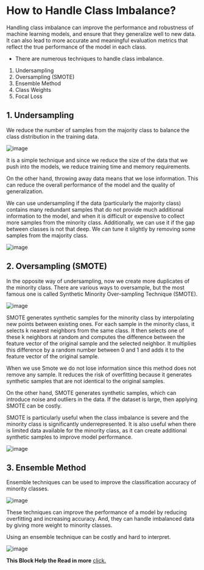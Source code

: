 
# How to Handle Class Imbalance?

Handling class imbalance can improve the performance and robustness of machine learning models, and ensure that they generalize well to new data. It can also lead to more accurate and meaningful evaluation metrics that reflect the true performance of the model in each class.

- There are numerous techniques to handle class imbalance.

1. Undersampling
2. Oversampling (SMOTE)
3. Ensemble Method
4. Class Weights
5. Focal Loss

## 1. Undersampling 
We reduce the number of samples from the majority class to balance the class distribution in the training data.

![image](https://github.com/dushyantnagar7806/Handling-imbalanced_dataset-/assets/109071505/6ad40c30-49a1-404a-adf1-5828a7d03ccd)


It is a simple technique and since we reduce the size of the data that we push into the models, we reduce training time and memory requirements.

On the other hand, throwing away data means that we lose information. This can reduce the overall performance of the model and the quality of generalization.

We can use undersampling if the data (particularly the majority class) contains many redundant samples that do not provide much additional information to the model, and when it is difficult or expensive to collect more samples from the minority class. Additionally, we can use it if the gap between classes is not that deep. We can tune it slightly by removing some samples from the majority class.

![image](https://github.com/dushyantnagar7806/Handling-imbalanced_dataset-/assets/109071505/8f6b5c9a-dd74-4195-8e8b-3d2247da10ce)



## 2. Oversampling (SMOTE)
In the opposite way of undersampling, now we create more duplicates of the minority class. There are various ways to oversample, but the most famous one is called Synthetic Minority Over-sampling Technique (SMOTE).

![image](https://github.com/dushyantnagar7806/Handling-imbalanced_dataset-/assets/109071505/a361ff52-2ae4-43e8-928a-899631a0c6c2)


SMOTE generates synthetic samples for the minority class by interpolating new points between existing ones. For each sample in the minority class, it selects k nearest neighbors from the same class. It then selects one of these k neighbors at random and computes the difference between the feature vector of the original sample and the selected neighbor. It multiplies this difference by a random number between 0 and 1 and adds it to the feature vector of the original sample.

When we use Smote we do not lose information since this method does not remove any sample. It reduces the risk of overfitting because it generates synthetic samples that are not identical to the original samples.

On the other hand, SMOTE generates synthetic samples, which can introduce noise and outliers in the data. If the dataset is large, then applying SMOTE can be costly.

SMOTE is particularly useful when the class imbalance is severe and the minority class is significantly underrepresented. It is also useful when there is limited data available for the minority class, as it can create additional synthetic samples to improve model performance.

![image](https://github.com/dushyantnagar7806/Handling-imbalanced_dataset-/assets/109071505/6576b84b-1e74-4668-9ba9-f84e621c58a1)




## 3. Ensemble Method
Ensemble techniques can be used to improve the classification accuracy of minority classes.

![image](https://github.com/dushyantnagar7806/Handling-imbalanced_dataset-/assets/109071505/74981b86-7ca9-4d9c-987a-8f513a37ff67)


These techniques can improve the performance of a model by reducing overfitting and increasing accuracy. And, they can handle imbalanced data by giving more weight to minority classes.

Using an ensemble technique can be costly and hard to interpret.

![image](https://github.com/dushyantnagar7806/Handling-imbalanced_dataset-/assets/109071505/45e4580a-54be-408b-9e2c-0f1818423cfc)


**This Block Help the Read in more**
[click.](https://medium.com/mlearning-ai/handling-class-imbalance-in-machine-learning-cb1473e825ce)



